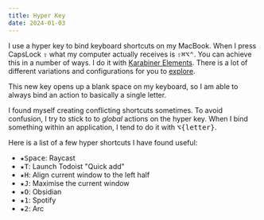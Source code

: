 ```yaml
---
title: Hyper Key
date: 2024-01-03
---
```


I use a hyper key to bind keyboard shortcuts on my MacBook. When I press CapsLock <kbd>⇪</kbd> what my computer actually receives is <kbd>⇧</kbd><kbd>⌘</kbd><kbd>⌥</kbd><kbd>⌃</kbd>. You can achieve this in a number of ways. I do it with [Karabiner Elements](https://karabiner-elements.pqrs.org/). There is a lot of different variations and configurations for you to [explore](https://ke-complex-modifications.pqrs.org/?q=hyper).

This new key opens up a blank space on my keyboard, so I am able to always bind an action to basically a single letter.

I found myself creating conflicting shortcuts sometimes. To avoid confusion, I try to stick to to *global* actions on the hyper key. When I bind something within an application, I tend to do it with <kbd>⌥</kbd><kbd>{letter}</kbd>.

Here is a list of a few hyper shortcuts I have found useful:

- <kbd>★</kbd><kbd>Space</kbd>: Raycast
- <kbd>★</kbd><kbd>T</kbd>: Launch Todoist "Quick add"
- <kbd>★</kbd><kbd>H</kbd>: Align current window to the left half
- <kbd>★</kbd><kbd>J</kbd>: Maximise the current window
- <kbd>★</kbd><kbd>O</kbd>: Obsidian
- <kbd>★</kbd><kbd>1</kbd>: Spotify
- <kbd>★</kbd><kbd>2</kbd>: Arc
